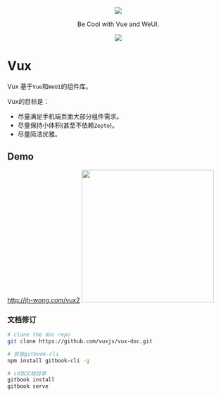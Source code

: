 <p align="center">
  <a href="http://jh-wong.com/vux2">
    <img src="https://raw.githubusercontent.com/airyland/vux/master/logo.png">
  </a>
</p>
<p align="center">Be Cool with Vue and WeUI.</p>
<p align="center">
  <a href="https://jinhuiwong.gitbooks.io/vuxx/content/about/questions.html">
    <img src="https://img.shields.io/badge/chat-%20on%20bearychat%20-82c547.svg?style=flat-square">
  </a>
</p>

# Vux

Vux 基于`Vue`和`WeUI`的组件库。

Vux的目标是：

+ 尽量满足手机端页面大部分组件需求。
+ 尽量保持小体积(甚至不依赖`Zepto`)。
+ 尽量简洁优雅。

## Demo

<p>
  <a href="http://jh-wong.com/vux2">http://jh-wong.com/vux2</a>
  <img src="http://og1rlwcj8.bkt.clouddn.com/1482162905.png" width="300">
</p>

### 文档修订



``` bash
# clone the doc repo
git clone https://github.com/vuxjs/vux-doc.git

# 安装gitbook-cli
npm install gitbook-cli -g

# cd到文档目录
gitbook install
gitbook serve

```
